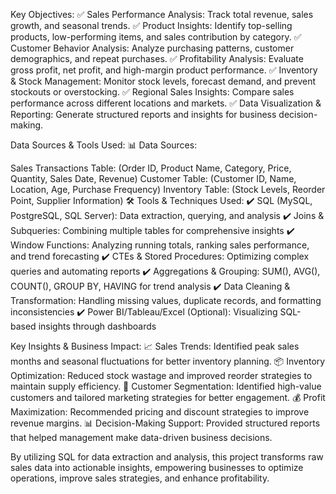 Key Objectives:
✅ Sales Performance Analysis: Track total revenue, sales growth, and seasonal trends.
✅ Product Insights: Identify top-selling products, low-performing items, and sales contribution by category.
✅ Customer Behavior Analysis: Analyze purchasing patterns, customer demographics, and repeat purchases.
✅ Profitability Analysis: Evaluate gross profit, net profit, and high-margin product performance.
✅ Inventory & Stock Management: Monitor stock levels, forecast demand, and prevent stockouts or overstocking.
✅ Regional Sales Insights: Compare sales performance across different locations and markets.
✅ Data Visualization & Reporting: Generate structured reports and insights for business decision-making.

Data Sources & Tools Used:
📊 Data Sources:

Sales Transactions Table: (Order ID, Product Name, Category, Price, Quantity, Sales Date, Revenue)
Customer Table: (Customer ID, Name, Location, Age, Purchase Frequency)
Inventory Table: (Stock Levels, Reorder Point, Supplier Information)
🛠 Tools & Techniques Used:
✔ SQL (MySQL, PostgreSQL, SQL Server): Data extraction, querying, and analysis
✔ Joins & Subqueries: Combining multiple tables for comprehensive insights
✔ Window Functions: Analyzing running totals, ranking sales performance, and trend forecasting
✔ CTEs & Stored Procedures: Optimizing complex queries and automating reports
✔ Aggregations & Grouping: SUM(), AVG(), COUNT(), GROUP BY, HAVING for trend analysis
✔ Data Cleaning & Transformation: Handling missing values, duplicate records, and formatting inconsistencies
✔ Power BI/Tableau/Excel (Optional): Visualizing SQL-based insights through dashboards

Key Insights & Business Impact:
📈 Sales Trends: Identified peak sales months and seasonal fluctuations for better inventory planning.
📦 Inventory Optimization: Reduced stock wastage and improved reorder strategies to maintain supply efficiency.
🎯 Customer Segmentation: Identified high-value customers and tailored marketing strategies for better engagement.
💰 Profit Maximization: Recommended pricing and discount strategies to improve revenue margins.
📊 Decision-Making Support: Provided structured reports that helped management make data-driven business decisions.

By utilizing SQL for data extraction and analysis, this project transforms raw sales data into actionable insights, empowering businesses to optimize operations, improve sales strategies, and enhance profitability.
